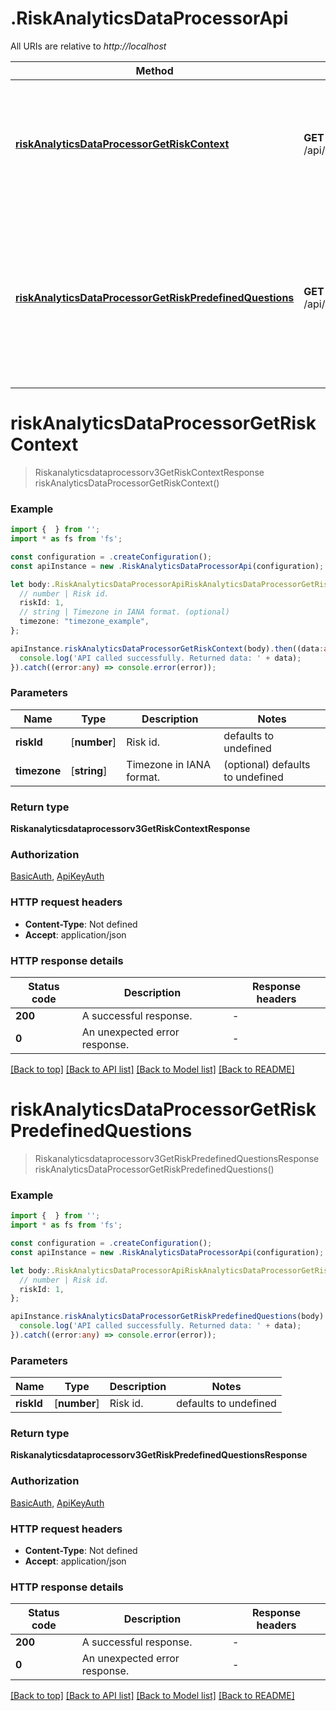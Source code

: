 # .RiskAnalyticsDataProcessorApi

All URIs are relative to *http://localhost*

Method | HTTP request | Description
------------- | ------------- | -------------
[**riskAnalyticsDataProcessorGetRiskContext**](RiskAnalyticsDataProcessorApi.md#riskAnalyticsDataProcessorGetRiskContext) | **GET** /api/v3/risk_events/context/{risk_id} | Summary: Get Risk Event Context Description: Retrieve the context of the given risk ID. This context will be used for LLM interactions.
[**riskAnalyticsDataProcessorGetRiskPredefinedQuestions**](RiskAnalyticsDataProcessorApi.md#riskAnalyticsDataProcessorGetRiskPredefinedQuestions) | **GET** /api/v3/risk_events/{risk_id}/questions | Summary: Get Risk Event Predefined Questions Description: Retrieve the Predefined Questions of the given risk ID. This Predefined Questions will be used quick actions recommendations.


# **riskAnalyticsDataProcessorGetRiskContext**
> Riskanalyticsdataprocessorv3GetRiskContextResponse riskAnalyticsDataProcessorGetRiskContext()


### Example


```typescript
import {  } from '';
import * as fs from 'fs';

const configuration = .createConfiguration();
const apiInstance = new .RiskAnalyticsDataProcessorApi(configuration);

let body:.RiskAnalyticsDataProcessorApiRiskAnalyticsDataProcessorGetRiskContextRequest = {
  // number | Risk id.
  riskId: 1,
  // string | Timezone in IANA format. (optional)
  timezone: "timezone_example",
};

apiInstance.riskAnalyticsDataProcessorGetRiskContext(body).then((data:any) => {
  console.log('API called successfully. Returned data: ' + data);
}).catch((error:any) => console.error(error));
```


### Parameters

Name | Type | Description  | Notes
------------- | ------------- | ------------- | -------------
 **riskId** | [**number**] | Risk id. | defaults to undefined
 **timezone** | [**string**] | Timezone in IANA format. | (optional) defaults to undefined


### Return type

**Riskanalyticsdataprocessorv3GetRiskContextResponse**

### Authorization

[BasicAuth](README.md#BasicAuth), [ApiKeyAuth](README.md#ApiKeyAuth)

### HTTP request headers

 - **Content-Type**: Not defined
 - **Accept**: application/json


### HTTP response details
| Status code | Description | Response headers |
|-------------|-------------|------------------|
**200** | A successful response. |  -  |
**0** | An unexpected error response. |  -  |

[[Back to top]](#) [[Back to API list]](README.md#documentation-for-api-endpoints) [[Back to Model list]](README.md#documentation-for-models) [[Back to README]](README.md)

# **riskAnalyticsDataProcessorGetRiskPredefinedQuestions**
> Riskanalyticsdataprocessorv3GetRiskPredefinedQuestionsResponse riskAnalyticsDataProcessorGetRiskPredefinedQuestions()


### Example


```typescript
import {  } from '';
import * as fs from 'fs';

const configuration = .createConfiguration();
const apiInstance = new .RiskAnalyticsDataProcessorApi(configuration);

let body:.RiskAnalyticsDataProcessorApiRiskAnalyticsDataProcessorGetRiskPredefinedQuestionsRequest = {
  // number | Risk id.
  riskId: 1,
};

apiInstance.riskAnalyticsDataProcessorGetRiskPredefinedQuestions(body).then((data:any) => {
  console.log('API called successfully. Returned data: ' + data);
}).catch((error:any) => console.error(error));
```


### Parameters

Name | Type | Description  | Notes
------------- | ------------- | ------------- | -------------
 **riskId** | [**number**] | Risk id. | defaults to undefined


### Return type

**Riskanalyticsdataprocessorv3GetRiskPredefinedQuestionsResponse**

### Authorization

[BasicAuth](README.md#BasicAuth), [ApiKeyAuth](README.md#ApiKeyAuth)

### HTTP request headers

 - **Content-Type**: Not defined
 - **Accept**: application/json


### HTTP response details
| Status code | Description | Response headers |
|-------------|-------------|------------------|
**200** | A successful response. |  -  |
**0** | An unexpected error response. |  -  |

[[Back to top]](#) [[Back to API list]](README.md#documentation-for-api-endpoints) [[Back to Model list]](README.md#documentation-for-models) [[Back to README]](README.md)


